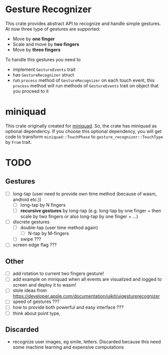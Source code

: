 # Gesture Recognizer

This crate provides abstract API to recognize and handle simple gestures. At now three type of gestures are supported:
* Move by **one finger**
* Scale and move by **two fingers**
* Move by **three fingers**

To handle this gestures you need to 
* implement `GestureEvents` trait
* has `GestureRecognizer` struct
* run `process` method of `GestureRecognizer` on each touch event, this `process` method will run methods of `GestureEvents` trait on object that you proceed to it

# miniquad

This crate originally created for [miniquad](https://github.com/not-fl3/miniquad). So, the crate has miniquad as optional dependency. If you choose this optional dependency, you will get code to transform `miniquad::TouchPhase` to `gesture_recognizer::TouchType` by `From` trait.

# TODO

## Gestures
* [ ] long-tap (user need to provide own time method (because of wasm, android etc.))
	* [ ] long-tap by N fingers
	* [ ] **recursive gestures** by long-tap (e.g. long-tap by one finger + then scale by two fingers or also long-tap by one finger + ...)
* [ ] discrete gestures
	* [ ] double-tap (user time method again)
		* [ ] N-tap by M-fingers
	* [ ] swipe ???
* [ ] screen edge flag ???

## Other
* [ ] add rotation to current two fingers gesture!
* [ ] add example on miniquad when all events are visualized and logged to screen and deploy it to wasm!
* [ ] stole ideas from https://developer.apple.com/documentation/uikit/uigesturerecognizer
* [ ] speed of gestures ???
* [ ] how to provide both powerful and easy interface ???
* [ ] think about point type, 

## Discarded
* recognize user images, eg smile, letters. Discarded because this need some machine learning and expensive computations
